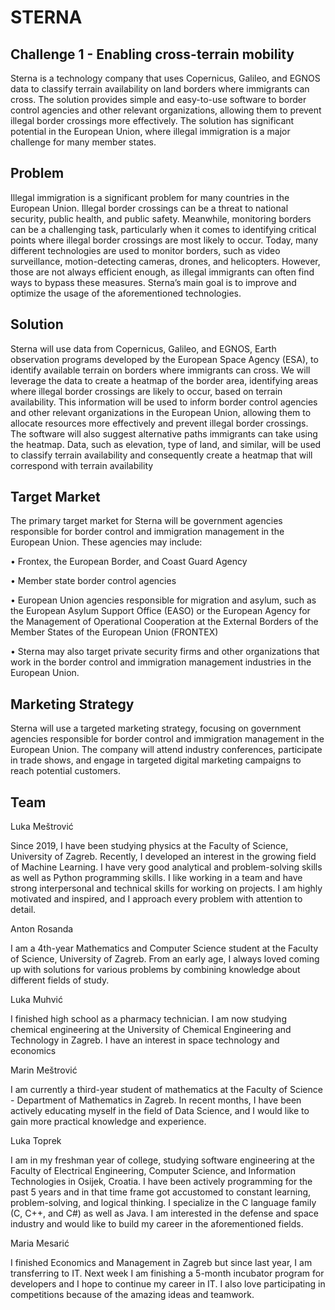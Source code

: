 <h1>STERNA</h1>
<h2>Challenge 1 - Enabling cross-terrain mobility</h2>

Sterna is a technology company that uses Copernicus, Galileo, and EGNOS data to classify terrain availability on land borders where immigrants can cross. The solution provides simple and easy-to-use software to border control agencies and other relevant organizations, allowing them to prevent illegal border crossings more effectively. The solution has significant potential in the European Union, where illegal immigration is a major challenge for many member states.



<h2>Problem</h2>

Illegal immigration is a significant problem for many countries in the European Union. Illegal border crossings can be a threat to national security, public health, and public safety. Meanwhile, monitoring borders can be a challenging task, particularly when it comes to identifying critical points where illegal border crossings are most likely to occur. Today, many different technologies are used to monitor borders, such as video surveillance, motion-detecting cameras, drones, and helicopters. However, those are not always efficient enough, as illegal immigrants can often find ways to bypass these measures. Sterna’s main goal is to improve and optimize the usage of the aforementioned technologies.



<h2>Solution</h2>

Sterna will use data from Copernicus, Galileo, and EGNOS, Earth observation programs developed by the European Space Agency (ESA), to identify available terrain on borders where immigrants can cross. We will leverage the data to create a heatmap of the border area, identifying areas where illegal border crossings are likely to occur, based on terrain availability. This information will be used to inform border control agencies and other relevant organizations in the European Union, allowing them to allocate resources more effectively and prevent illegal border crossings. The software will also suggest alternative paths immigrants can take using the heatmap. Data, such as elevation, type of land, and similar, will be used to classify terrain availability and consequently create a heatmap that will correspond with terrain availability



<h2>Target Market</h2>

The primary target market for Sterna will be government agencies responsible for border control and immigration management in the European Union. These agencies may include: 

• Frontex, the European Border, and Coast Guard Agency 

• Member state border control agencies 

• European Union agencies responsible for migration and asylum, such as the European Asylum Support Office (EASO) or the European Agency for the Management of Operational Cooperation at the External Borders of the Member States of the European Union (FRONTEX) 

• Sterna may also target private security firms and other organizations that work in the border control and immigration management industries in the European Union.



<h2>Marketing Strategy</h2>

Sterna will use a targeted marketing strategy, focusing on government agencies responsible for border control and immigration management in the European Union. The company will attend industry conferences, participate in trade shows, and engage in targeted digital marketing campaigns to reach potential customers.



<h2>Team</h2>

Luka Meštrović

Since 2019, I have been studying physics at the Faculty of Science, University of Zagreb. Recently, I developed an interest in the growing field of Machine Learning. I have very good analytical and problem-solving skills as well as Python programming skills. I like working in a team and have strong interpersonal and technical skills for working on projects. I am highly motivated and inspired, and I approach every problem with attention to detail.

Anton Rosanda 

I am a 4th-year Mathematics and Computer Science student at the Faculty of Science, University of Zagreb. From an early age, I always loved coming up with solutions for various problems by combining knowledge about different fields of study.

Luka Muhvić

I finished high school as a pharmacy technician. I am now studying chemical engineering at the University of Chemical Engineering and Technology in Zagreb. I have an interest in space technology and economics

Marin Meštrović 

I am currently a third-year student of mathematics at the Faculty of Science - Department of Mathematics in Zagreb. In recent months, I have been actively educating myself in the field of Data Science, and I would like to gain more practical knowledge and experience.

Luka Toprek

I am in my freshman year of college, studying software engineering at the Faculty of Electrical Engineering, Computer Science, and Information Technologies in Osijek, Croatia. I have been actively programming for the past 5 years and in that time frame got accustomed to constant learning, problem-solving, and logical thinking. I specialize in the C language family (C, C++, and C#) as well as Java. I am interested in the defense and space industry and would like to build my career in the aforementioned fields.

Maria Mesarić

I finished Economics and Management in Zagreb but since last year, I am transferring to IT. Next week I am finishing a 5-month incubator program for developers and I hope to continue my career in IT. I also love participating in competitions because of the amazing ideas and teamwork.
